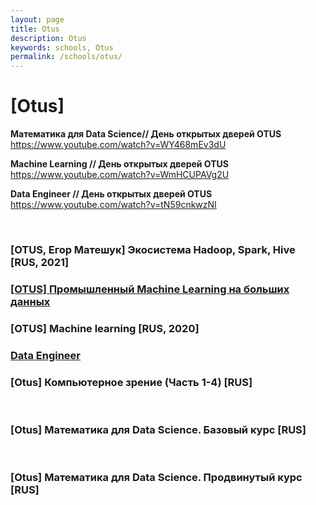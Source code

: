 ```yaml
---
layout: page
title: Otus
description: Otus
keywords: schools, Otus
permalink: /schools/otus/
---
```


# [Otus]

**Математика для Data Science// День открытых дверей OTUS**  
https://www.youtube.com/watch?v=WY468mEv3dU

**Machine Learning // День открытых дверей OTUS**  
https://www.youtube.com/watch?v=WmHCUPAVg2U

**Data Engineer // День открытых дверей OTUS**  
https://www.youtube.com/watch?v=tN59cnkwzNI

<br/>

### [OTUS, Егор Матешук] Экосистема Hadoop, Spark, Hive [RUS, 2021]

### [[OTUS] Промышленный Machine Learning на больших данных](/schools/otus/production-ml-on-bigdata/)

### [OTUS] Machine learning [RUS, 2020]

### [Data Engineer](/schools/otus/data-engineer/)

### [Otus] Компьютерное зрение (Часть 1-4) [RUS]

<br/>

### [Otus] Математика для Data Science. Базовый курс [RUS]

<br/>

### [Otus] Математика для Data Science. Продвинутый курс [RUS]
